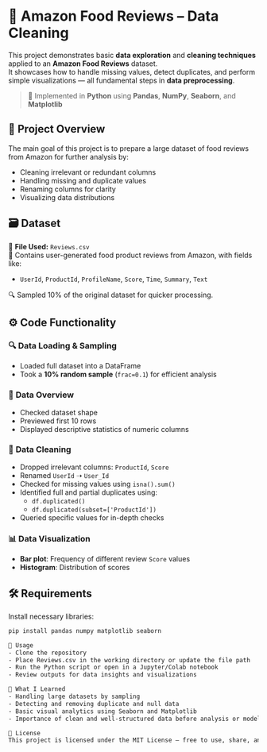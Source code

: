 # 🧹 Amazon Food Reviews – Data Cleaning
This project demonstrates basic **data exploration** and **cleaning techniques** applied to an **Amazon Food Reviews** dataset.  
It showcases how to handle missing values, detect duplicates, and perform simple visualizations — all fundamental steps in **data preprocessing**.

> 📍 Implemented in **Python** using **Pandas**, **NumPy**, **Seaborn**, and **Matplotlib**

## 📌 **Project Overview**
The main goal of this project is to prepare a large dataset of food reviews from Amazon for further analysis by:
- Cleaning irrelevant or redundant columns  
- Handling missing and duplicate values  
- Renaming columns for clarity  
- Visualizing data distributions

## 🗃️ **Dataset**
📂 **File Used:** `Reviews.csv`  
📄 Contains user-generated food product reviews from Amazon, with fields like:
- `UserId`, `ProductId`, `ProfileName`, `Score`, `Time`, `Summary`, `Text`

🔍 Sampled 10% of the original dataset for quicker processing.

## ⚙️ **Code Functionality**

### 🔍 **Data Loading & Sampling**
- Loaded full dataset into a DataFrame  
- Took a **10% random sample** (`frac=0.1`) for efficient analysis  

### 📐 **Data Overview**
- Checked dataset shape  
- Previewed first 10 rows  
- Displayed descriptive statistics of numeric columns  

### 🧹 **Data Cleaning**
- Dropped irrelevant columns: `ProductId`, `Score`  
- Renamed `UserId` ➝ `User_Id`  
- Checked for missing values using `isna().sum()`  
- Identified full and partial duplicates using:
  - `df.duplicated()`  
  - `df.duplicated(subset=['ProductId'])`  
- Queried specific values for in-depth checks  

### 📊 **Data Visualization**
- **Bar plot**: Frequency of different review `Score` values  
- **Histogram**: Distribution of scores

## 🛠️ **Requirements**
Install necessary libraries:
```bash
pip install pandas numpy matplotlib seaborn

🚀 Usage
- Clone the repository
- Place Reviews.csv in the working directory or update the file path
- Run the Python script or open in a Jupyter/Colab notebook
- Review outputs for data insights and visualizations

🧠 What I Learned
- Handling large datasets by sampling
- Detecting and removing duplicate and null data
- Basic visual analytics using Seaborn and Matplotlib
- Importance of clean and well-structured data before analysis or modeling

📜 License
This project is licensed under the MIT License – free to use, share, and modify.
